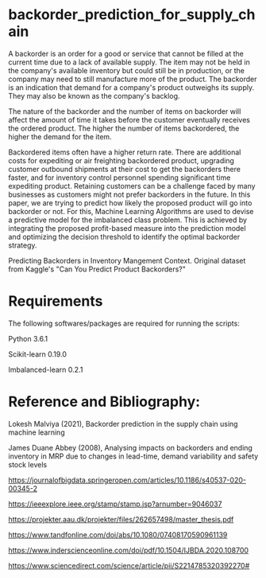 # backorder_prediction_for_supply_chain

A backorder is an order for a good or service that cannot be filled at the current time due to a lack of available supply.
The item may not be held in the company's available inventory but could still be in production, or the company may need to still manufacture more of the product.
The backorder is an indication that demand for a company's product outweighs its supply. They may also be known as the company's backlog.

The nature of the backorder and the number of items on backorder will affect the amount of time it takes before the customer eventually receives the ordered product.
The higher the number of items backordered, the higher the demand for the item.

Backordered items often have a higher return rate. There are additional costs for expediting or air freighting backordered product, 
upgrading customer outbound shipments at their cost to get the backorders there faster, and for inventory control personnel spending significant time expediting product.
Retaining customers can be a challenge faced by many businesses as customers might not prefer backorders in the future.
In this paper, we are trying to predict how likely the proposed product will go into backorder or not. For this, Machine Learning Algorithms are used to
devise a predictive model for the imbalanced class problem. This is achieved by integrating the proposed profit-based measure into the prediction model and 
optimizing the decision threshold to identify the optimal backorder strategy.


Predicting Backorders in Inventory Mangement Context. Original dataset from Kaggle's "Can You Predict Product Backorders?"

# Requirements
The following softwares/packages are required for running the scripts:

Python 3.6.1

Scikit-learn 0.19.0

Imbalanced-learn 0.2.1

# Reference and Bibliography:

Lokesh Malviya (2021), Backorder prediction in the supply chain using machine learning

James Duane Abbey (2008), Analysing impacts on backorders and ending inventory in MRP due to changes in lead-time, demand variability and safety stock levels

 https://journalofbigdata.springeropen.com/articles/10.1186/s40537-020-00345-2

https://ieeexplore.ieee.org/stamp/stamp.jsp?arnumber=9046037

https://projekter.aau.dk/projekter/files/262657498/master_thesis.pdf

https://www.tandfonline.com/doi/abs/10.1080/07408170590961139

https://www.inderscienceonline.com/doi/pdf/10.1504/IJBDA.2020.108700

https://www.sciencedirect.com/science/article/pii/S2214785320392270# 
